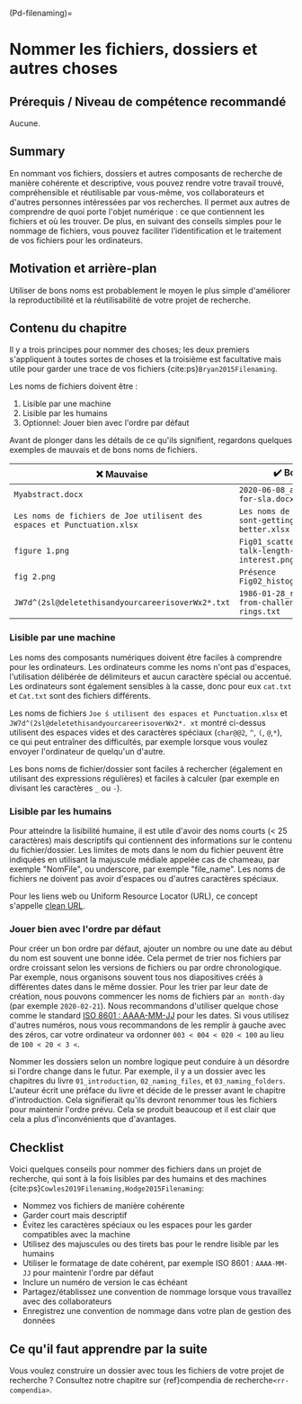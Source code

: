 (Pd-filenaming)=
# Nommer les fichiers, dossiers et autres choses

## Prérequis / Niveau de compétence recommandé

Aucune.

## Summary

En nommant vos fichiers, dossiers et autres composants de recherche de manière cohérente et descriptive, vous pouvez rendre votre travail trouvé, compréhensible et réutilisable par vous-même, vos collaborateurs et d'autres personnes intéressées par vos recherches. Il permet aux autres de comprendre de quoi porte l'objet numérique : ce que contiennent les fichiers et où les trouver. De plus, en suivant des conseils simples pour le nommage de fichiers, vous pouvez faciliter l’identification et le traitement de vos fichiers pour les ordinateurs.

## Motivation et arrière-plan

Utiliser de bons noms est probablement le moyen le plus simple d'améliorer la reproductibilité et la réutilisabilité de votre projet de recherche.

## Contenu du chapitre

Il y a trois principes pour nommer des choses; les deux premiers s'appliquent à toutes sortes de choses et la troisième est facultative mais utile pour garder une trace de vos fichiers {cite:ps}`Bryan2015Filenaming`.

Les noms de fichiers doivent être :
1. Lisible par une machine
2. Lisible par les humains
3. Optionnel: Jouer bien avec l'ordre par défaut


Avant de plonger dans les détails de ce qu'ils signifient, regardons quelques exemples de mauvais et de bons noms de fichiers.

| ❌ Mauvaise                                                              | ✔️ Bon                                            |
| ----------------------------------------------------------------------- | ------------------------------------------------- |
| `Myabstract.docx`                                                       | `2020-06-08_abstract-for-sla.docx`                |
| `Les noms de fichiers de Joe utilisent des espaces et Punctuation.xlsx` | `Les noms de fichiers sont-getting-better.xlsx`   |
| `figure 1.png`                                                          | `Fig01_scatterplot-talk-length-vs-interest.png`   |
| `fig 2.png`                                                             | `Présence Fig02_histogramme.png`                  |
| `JW7d^(2sl@deletethisandyourcareerisoverWx2*.txt`                       | `1986-01-28_raw-data-from-challenger-o-rings.txt` |


### Lisible par une machine

Les noms des composants numériques doivent être faciles à comprendre pour les ordinateurs. Les ordinateurs comme les noms n'ont pas d'espaces, l'utilisation délibérée de délimiteurs et aucun caractère spécial ou accentué. Les ordinateurs sont également sensibles à la casse, donc pour eux `cat.txt` et `Cat.txt` sont des fichiers différents.

Les noms de fichiers `Joe ́s utilisent des espaces et Punctuation.xlsx` et `JW7d^(2sl@deletethisandyourcareerisoverWx2*. xt` montré ci-dessus utilisent des espaces vides et des caractères spéciaux (`char@@2`, `^`, `(`, `@`,`*`), ce qui peut entraîner des difficultés, par exemple lorsque vous voulez envoyer l'ordinateur de quelqu'un d'autre.

Les bons noms de fichier/dossier sont faciles à rechercher (également en utilisant des expressions régulières) et faciles à calculer (par exemple en divisant les caractères `_` ou `-`).

### Lisible par les humains

Pour atteindre la lisibilité humaine, il est utile d'avoir des noms courts (< 25 caractères) mais descriptifs qui contiennent des informations sur le contenu du fichier/dossier. Les limites de mots dans le nom du fichier peuvent être indiquées en utilisant la majuscule médiale appelée cas de chameau, par exemple "NomFile", ou underscore, par exemple "file_name". Les noms de fichiers ne doivent pas avoir d'espaces ou d'autres caractères spéciaux.

Pour les liens web ou Uniform Resource Locator (URL), ce concept s'appelle [clean URL](https://en.wikipedia.org/wiki/Clean_URL).

### Jouer bien avec l'ordre par défaut

Pour créer un bon ordre par défaut, ajouter un nombre ou une date au début du nom est souvent une bonne idée. Cela permet de trier nos fichiers par ordre croissant selon les versions de fichiers ou par ordre chronologique. Par exemple, nous organisons souvent tous nos diapositives créés à différentes dates dans le même dossier. Pour les trier par leur date de création, nous pouvons commencer les noms de fichiers par `an month-day` (par exemple `2020-02-21`). Nous recommandons d'utiliser quelque chose comme le standard [ISO 8601 : AAAA-MM-JJ](https://en.wikipedia.org/wiki/ISO_8601) pour les dates. Si vous utilisez d'autres numéros, nous vous recommandons de les remplir à gauche avec des zéros, car votre ordinateur va ordonner `003 < 004 < 020 < 100` au lieu de `100 < 20 < 3 <`.

Nommer les dossiers selon un nombre logique peut conduire à un désordre si l'ordre change dans le futur. Par exemple, il y a un dossier avec les chapitres du livre `01_introduction`, `02_naming_files`, et `03_naming_folders`. L'auteur écrit une préface du livre et décide de le presser avant le chapitre d'introduction. Cela signifierait qu'ils devront renommer tous les fichiers pour maintenir l'ordre prévu. Cela se produit beaucoup et il est clair que cela a plus d'inconvénients que d'avantages.

## Checklist

Voici quelques conseils pour nommer des fichiers dans un projet de recherche, qui sont à la fois lisibles par des humains et des machines {cite:ps}`Cowles2019Filenaming,Hodge2015Filenaming`:

- Nommez vos fichiers de manière cohérente
- Garder court mais descriptif
- Évitez les caractères spéciaux ou les espaces pour les garder compatibles avec la machine
- Utilisez des majuscules ou des tirets bas pour le rendre lisible par les humains
- Utiliser le formatage de date cohérent, par exemple ISO 8601 : `AAAA-MM-JJ` pour maintenir l'ordre par défaut
- Inclure un numéro de version le cas échéant
- Partagez/établissez une convention de nommage lorsque vous travaillez avec des collaborateurs
- Enregistrez une convention de nommage dans votre plan de gestion des données


## Ce qu'il faut apprendre par la suite

Vous voulez construire un dossier avec tous les fichiers de votre projet de recherche ? Consultez notre chapitre sur {ref}compendia de recherche`<rr-compendia>`.
